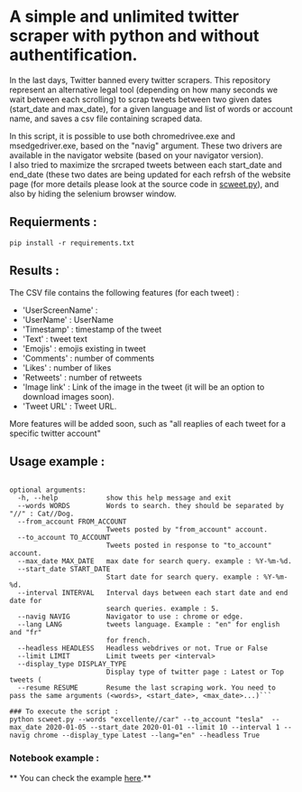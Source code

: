 # A simple and unlimited twitter scraper with python and without authentification. 

In the last days, Twitter banned every twitter scrapers. This repository represent an alternative legal tool (depending on how many seconds we wait between each scrolling) to scrap tweets between two given dates (start_date and max_date), for a given language and list of words or account name, and saves a csv file containing scraped data. 

In this script, it is possible to use both chromedrivee.exe and msedgedriver.exe, based on the "navig" argument. These two drivers are available in the navigator website (based on your navigator version).  
I also tried to maximize the srcraped tweets between each start_date and end_date (these two dates are being updated for each refrsh of the website page (for more details please look at the source code in [scweet.py](https://github.com/Altimis/Scweet/blob/master/Scweet/scweet.py)), and also by hiding the selenium browser window. 


## Requierments : 

```pip install -r requirements.txt```

## Results :

The CSV file contains the following features (for each tweet) :

- 'UserScreenName' : 
- 'UserName' : UserName 
- 'Timestamp' : timestamp of the tweet
- 'Text' : tweet text
- 'Emojis' : emojis existing in tweet
- 'Comments' : number of comments
- 'Likes' : number of likes
- 'Retweets' : number of retweets
- 'Image link' : Link of the image in the tweet (it will be an option to download images soon).
- 'Tweet URL' : Tweet URL.

More features will be added soon, such as "all reaplies of each tweet for a specific twitter account"

## Usage example :

```Scrap tweets.

optional arguments:
  -h, --help            show this help message and exit
  --words WORDS         Words to search. they should be separated by "//" : Cat//Dog.
  --from_account FROM_ACCOUNT
                        Tweets posted by "from_account" account.
  --to_account TO_ACCOUNT
                        Tweets posted in response to "to_account" account.
  --max_date MAX_DATE   max date for search query. example : %Y-%m-%d.
  --start_date START_DATE
                        Start date for search query. example : %Y-%m-%d.
  --interval INTERVAL   Interval days between each start date and end date for
                        search queries. example : 5.
  --navig NAVIG         Navigator to use : chrome or edge.
  --lang LANG           tweets language. Example : "en" for english and "fr"
                        for french.
  --headless HEADLESS   Headless webdrives or not. True or False
  --limit LIMIT         Limit tweets per <interval>
  --display_type DISPLAY_TYPE
                        Display type of twitter page : Latest or Top tweets (
  --resume RESUME       Resume the last scraping work. You need to pass the same arguments (<words>, <start_date>, <max_date>...)```

### To execute the script : 
python scweet.py --words "excellente//car" --to_account "tesla"  --max_date 2020-01-05 --start_date 2020-01-01 --limit 10 --interval 1 --navig chrome --display_type Latest --lang="en" --headless True
```

### Notebook example : 

** You can check the example [here](https://github.com/Altimis/Scweet/blob/master/Scweet/Example.ipynb).**
